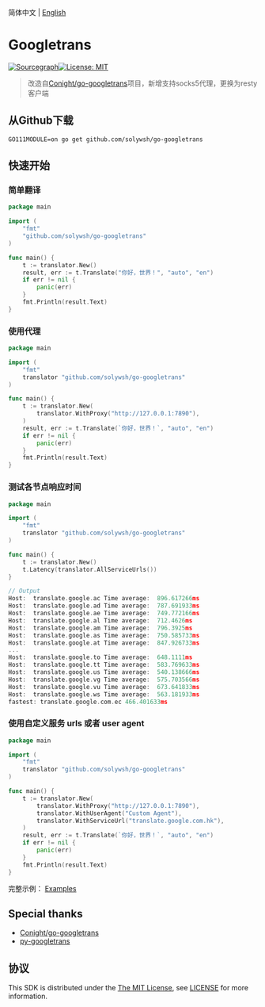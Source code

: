 简体中文 | [English](./README.md)

# Googletrans

[![Sourcegraph](https://sourcegraph.com/github.com/solywsh/go-googletrans/-/badge.svg)](https://sourcegraph.com/github.com/Conight/go-googletrans?badge)[![License: MIT](https://img.shields.io/badge/License-MIT-yellow.svg)](https://github.com/Conight/go-googletrans/blob/master/LICENSE)

> 改造自[Conight/go-googletrans](https://github.com/Conight/go-googletrans)项目，新增支持socks5代理，更换为resty客户端

## 从Github下载

```shell script
GO111MODULE=on go get github.com/solywsh/go-googletrans
```

## 快速开始

### 简单翻译

```go
package main

import (
	"fmt"
	"github.com/solywsh/go-googletrans"
)

func main() {
	t := translator.New()
	result, err := t.Translate("你好，世界！", "auto", "en")
	if err != nil {
		panic(err)
	}
	fmt.Println(result.Text)
}
```

### 使用代理

```go
package main

import (
	"fmt"
	translator "github.com/solywsh/go-googletrans"
)

func main() {
	t := translator.New(
		translator.WithProxy("http://127.0.0.1:7890"),
	)
	result, err := t.Translate(`你好，世界！`, "auto", "en")
	if err != nil {
		panic(err)
	}
	fmt.Println(result.Text)
}
```

### 测试各节点响应时间

```go
package main

import (
	"fmt"
	translator "github.com/solywsh/go-googletrans"
)

func main() {
	t := translator.New()
	t.Latency(translator.AllServiceUrls())
}

// Output
Host:  translate.google.ac Time average:  896.617266ms
Host:  translate.google.ad Time average:  787.691933ms
Host:  translate.google.ae Time average:  749.772166ms
Host:  translate.google.al Time average:  712.4626ms
Host:  translate.google.am Time average:  796.3925ms
Host:  translate.google.as Time average:  750.585733ms
Host:  translate.google.at Time average:  847.926733ms
...
Host:  translate.google.to Time average:  648.1111ms
Host:  translate.google.tt Time average:  583.769633ms
Host:  translate.google.us Time average:  540.138666ms
Host:  translate.google.vg Time average:  575.703566ms
Host:  translate.google.vu Time average:  673.641833ms
Host:  translate.google.ws Time average:  563.181933ms
fastest: translate.google.com.ec 466.401633ms
```

### 使用自定义服务 urls 或者 user agent

```go
package main

import (
	"fmt"
	translator "github.com/solywsh/go-googletrans"
)

func main() {
	t := translator.New(
		translator.WithProxy("http://127.0.0.1:7890"),
		translator.WithUserAgent("Custom Agent"),
		translator.WithServiceUrl("translate.google.com.hk"),
	)
	result, err := t.Translate(`你好，世界！`, "auto", "en")
	if err != nil {
		panic(err)
	}
	fmt.Println(result.Text)
}
```

完整示例： [Examples](./examples)

## Special thanks

* [Conight/go-googletrans](https://github.com/Conight/go-googletrans)
* [py-googletrans](https://github.com/ssut/py-googletrans)

## 协议

This SDK is distributed under the [The MIT License](https://opensource.org/licenses/MIT), see [LICENSE](./LICENSE) for more information.